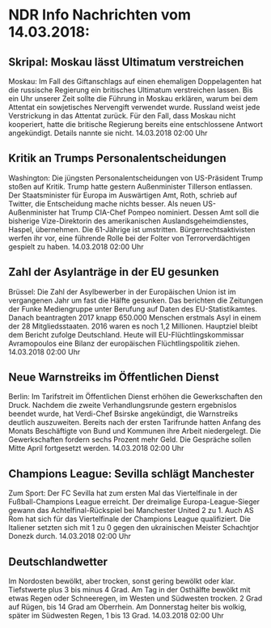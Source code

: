 # NDR Info Nachrichten vom 14.03.2018:


## Skripal: Moskau lässt Ultimatum verstreichen
Moskau: Im Fall des Giftanschlags auf einen ehemaligen Doppelagenten hat die russische Regierung ein britisches Ultimatum verstreichen lassen. Bis ein Uhr unserer Zeit sollte die Führung in Moskau erklären, warum bei dem Attentat ein sowjetisches Nervengift verwendet wurde. Russland weist jede Verstrickung in das Attentat zurück. Für den Fall, dass Moskau nicht kooperiert, hatte die britische Regierung bereits eine entschlossene Antwort angekündigt. Details nannte sie nicht. 14.03.2018 02:00 Uhr 

## Kritik an Trumps Personalentscheidungen
Washington: Die jüngsten Personalentscheidungen von US-Präsident Trump stoßen auf Kritik. Trump hatte gestern Außenminister Tillerson entlassen. Der Staatsminister für Europa im Auswärtigen Amt, Roth, schrieb auf Twitter, die Entscheidung mache nichts besser. Als neuen US-Außenminister hat Trump CIA-Chef Pompeo nominiert. Dessen Amt soll die bisherige Vize-Direktorin des amerikanischen Auslandsgeheimdienstes, Haspel, übernehmen. Die 61-Jährige ist umstritten. Bürgerrechtsaktivisten werfen ihr vor, eine führende Rolle bei der Folter von Terrorverdächtigen gespielt zu haben. 14.03.2018 02:00 Uhr 

## Zahl der Asylanträge in der EU gesunken
Brüssel: Die Zahl der Asylbewerber in der Europäischen Union ist im vergangenen Jahr um fast die Hälfte gesunken. Das berichten die Zeitungen der Funke Mediengruppe unter Berufung auf Daten des EU-Statistikamtes. Danach beantragten 2017 knapp 650.000 Menschen erstmals Asyl in einem der 28 Mitgliedsstaaten. 2016 waren es noch 1,2 Millionen. Hauptziel bleibt dem Bericht zufolge Deutschland. Heute will EU-Flüchtlingskommissar Avramopoulos eine Bilanz der europäischen Flüchtlingspolitik ziehen. 14.03.2018 02:00 Uhr 

## Neue Warnstreiks im Öffentlichen Dienst
Berlin: Im Tarifstreit im Öffentlichen Dienst erhöhen die Gewerkschaften den Druck. Nachdem die zweite Verhandlungsrunde gestern ergebnislos beendet wurde, hat Verdi-Chef Bsirske angekündigt, die Warnstreiks deutlich auszuweiten. Bereits nach der ersten Tarifrunde hatten Anfang des Monats Beschäftigte von Bund und Kommunen ihre Arbeit niedergelegt. Die Gewerkschaften fordern sechs Prozent mehr Geld. Die Gespräche sollen Mitte April fortgesetzt werden. 14.03.2018 02:00 Uhr 

## Champions League: Sevilla schlägt Manchester
Zum Sport: Der FC Sevilla hat zum ersten Mal das Viertelfinale in der Fußball-Champions League erreicht. Der dreimalige Europa-League-Sieger gewann das Achtelfinal-Rückspiel bei Manchester United 2 zu 1. Auch AS Rom hat sich für das Viertelfinale der Champions League qualifiziert. Die Italiener setzten sich mit 1 zu 0 gegen den ukrainischen Meister Schachtjor Donezk durch. 14.03.2018 02:00 Uhr 

## Deutschlandwetter
Im Nordosten bewölkt, aber trocken, sonst gering bewölkt oder klar. Tiefstwerte plus 3 bis minus 4 Grad. Am Tag in der Osthälfte bewölkt mit etwas Regen oder Schneeregen, im Westen und Südwesten trocken. 2 Grad auf Rügen, bis 14 Grad am Oberrhein. Am Donnerstag heiter bis wolkig, später im Südwesten Regen, 1 bis 13 Grad. 14.03.2018 02:00 Uhr 
